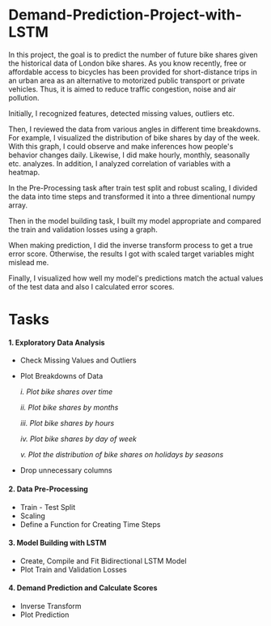# Demand-Prediction-Project-with-LSTM

In this project, the goal is to predict the number of future bike shares given the historical data of London bike shares. As you know recently, free or affordable access to bicycles has been provided for short-distance trips in an urban area as an alternative to motorized public transport or private vehicles. Thus, it is aimed to reduce traffic congestion, noise and air pollution.

Initially, I recognized features, detected missing values, outliers etc.

Then, I reviewed the data from various angles in different time breakdowns. For example, I visualized the distribution of bike shares by day of the week. With this graph, I could observe and make inferences how people's behavior changes daily. Likewise, I did make hourly, monthly, seasonally etc. analyzes. In addition, I analyzed correlation of variables with a heatmap.

In the Pre-Processing task after train test split and robust scaling, I divided the data into time steps and transformed it into a three dimentional numpy array.

Then in the model building task, I built my model appropriate and compared the train and validation losses using a graph.

When making prediction, I did the inverse transform process to get a true error score. Otherwise, the results I got with scaled target variables might mislead me.

Finally, I visualized how well my model's predictions match the actual values of the test data and also I calculated error scores.

# Tasks

#### 1. Exploratory Data Analysis

- Check Missing Values and Outliers
- Plot Breakdowns of Data

    *i.  Plot bike shares over time*
    
    *ii.  Plot bike shares by months*
    
    *iii. Plot bike shares by hours*
    
    *iv. Plot bike shares by day of week*
    
    *v. Plot the distribution of bike shares on holidays by seasons*
    
- Drop unnecessary columns
    
#### 2. Data Pre-Processing

- Train - Test Split
- Scaling
- Define a Function for Creating Time Steps

#### 3. Model Building with LSTM

- Create, Compile and Fit Bidirectional LSTM Model
- Plot Train and Validation Losses

#### 4. Demand Prediction and Calculate Scores

- Inverse Transform
- Plot Prediction
